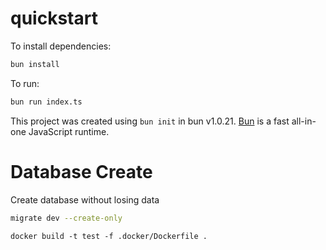 # quickstart

To install dependencies:

```bash
bun install
```

To run:

```bash
bun run index.ts
```

This project was created using `bun init` in bun v1.0.21. [Bun](https://bun.sh) is a fast all-in-one JavaScript runtime.


# Database Create 

Create database without losing data

```bash
migrate dev --create-only
```


```
docker build -t test -f .docker/Dockerfile .
```


